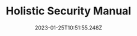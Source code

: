 ---
title: Holistic Security Manual
# Verify that the language is supported before adding its ISO 639-1 code here. without the country code, i.e. ms instead of ms_MY.
languages:
  - en
website: https://holistic-security.tacticaltech.org/
credits: Text by Tactical Tech
categories:
  - Digital Security Guides
date: 2023-01-25T10:51:55.248Z
---